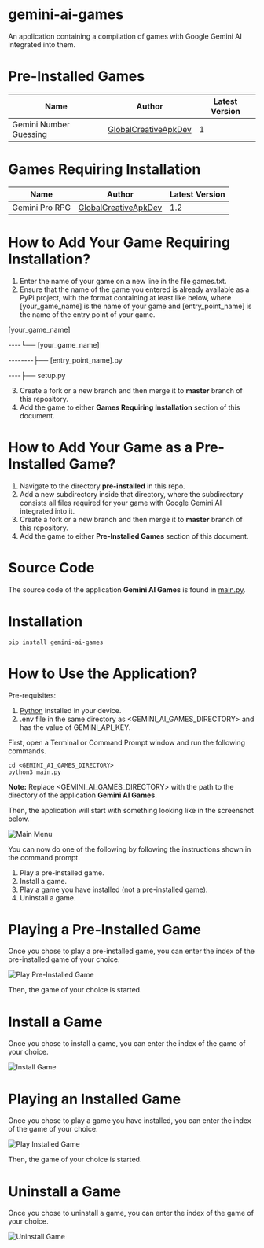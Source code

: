 # gemini-ai-games

An application containing a compilation of games with Google Gemini AI integrated into them.

# Pre-Installed Games

| Name                   | Author                                                          | Latest Version |
|------------------------|-----------------------------------------------------------------|----------------|
| Gemini Number Guessing | [GlobalCreativeApkDev](https://github.com/GlobalCreativeApkDev) | 1              |

# Games Requiring Installation

| Name           | Author                                                          | Latest Version |
|----------------|-----------------------------------------------------------------|----------------|
| Gemini Pro RPG | [GlobalCreativeApkDev](https://github.com/GlobalCreativeApkDev) | 1.2            |

# How to Add Your Game Requiring Installation?

1. Enter the name of your game on a new line in the file games.txt.
2. Ensure that the name of the game you entered is already available as a PyPi project, with the format containing 
at least like below, where [your_game_name] is the name of your game and [entry_point_name] is the name
of the entry point of your game.

[your_game_name]

----└── [your_game_name]

--------├── [entry_point_name].py

----├── setup.py

3. Create a fork or a new branch and then merge it to **master** branch of this repository.
4. Add the game to either **Games Requiring Installation** section of this document.

# How to Add Your Game as a Pre-Installed Game?

1. Navigate to the directory **pre-installed** in this repo.
2. Add a new subdirectory inside that directory, where the subdirectory consists all files required for your game with 
Google Gemini AI integrated into it.
3. Create a fork or a new branch and then merge it to **master** branch of this repository.
4. Add the game to either **Pre-Installed Games** section of this document.

# Source Code

The source code of the application **Gemini AI Games** is found in [main.py](https://github.com/GlobalCreativeApkDev/gemini-ai-games/blob/master/main.py).

# Installation

```
pip install gemini-ai-games
```

# How to Use the Application?

Pre-requisites:

1. [Python](https://www.python.org/downloads/) installed in your device.
2. .env file in the same directory as <GEMINI_AI_GAMES_DIRECTORY> and has the value of GEMINI_API_KEY.

First, open a Terminal or Command Prompt window and run the following commands.

```
cd <GEMINI_AI_GAMES_DIRECTORY>
python3 main.py
```

**Note:** Replace <GEMINI_AI_GAMES_DIRECTORY> with the path to the directory of the application **Gemini AI Games**.

Then, the application will start with something looking like in the screenshot below.

![Main Menu](images/Main%20Menu.png)

You can now do one of the following by following the instructions shown in the command prompt.

1. Play a pre-installed game.
2. Install a game.
3. Play a game you have installed (not a pre-installed game).
4. Uninstall a game.

# Playing a Pre-Installed Game

Once you chose to play a pre-installed game, you can enter the index of the pre-installed game of your choice.

![Play Pre-Installed Game](images/Play%20Pre_Installed%20Game.png)

Then, the game of your choice is started.

# Install a Game

Once you chose to install a game, you can enter the index of the game of your choice.

![Install Game](images/Install%20Game.png)

# Playing an Installed Game

Once you chose to play a game you have installed, you can enter the index of the game of your choice.

![Play Installed Game](images/Play%20Installed%20Game.png)

Then, the game of your choice is started.

# Uninstall a Game

Once you chose to uninstall a game, you can enter the index of the game of your choice.

![Uninstall Game](images/Uninstall%20Game.png)
